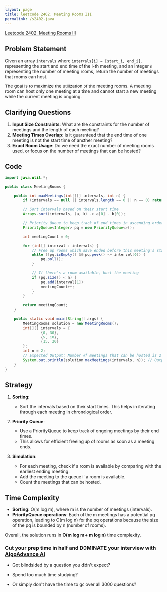```yaml
---
layout: page
title: leetcode 2402. Meeting Rooms III
permalink: /s2402-java
---
```

[Leetcode 2402. Meeting Rooms III](https://algoadvance.github.io/algoadvance/l2402)
## Problem Statement
Given an array `intervals` where `intervals[i] = [start_i, end_i]`, representing the start and end time of the i-th meeting, and an integer `n` representing the number of meeting rooms, return the number of meetings that rooms can host.

The goal is to maximize the utilization of the meeting rooms. A meeting room can host only one meeting at a time and cannot start a new meeting while the current meeting is ongoing.

## Clarifying Questions
1. **Input Size Constraints**: What are the constraints for the number of meetings and the length of each meeting?
2. **Meeting Times Overlap**: Is it guaranteed that the end time of one meeting is not the start time of another meeting?
3. **Exact Room Usage**: Do we need the exact number of meeting rooms used, or focus on the number of meetings that can be hosted?

## Code

```java
import java.util.*;

public class MeetingRooms {

    public int maxMeetings(int[][] intervals, int n) {
        if (intervals == null || intervals.length == 0 || n == 0) return 0;

        // Sort intervals based on their start time
        Arrays.sort(intervals, (a, b) -> a[0] - b[0]);

        // Priority Queue to keep track of end times in ascending order
        PriorityQueue<Integer> pq = new PriorityQueue<>();

        int meetingCount = 0;

        for (int[] interval : intervals) {
            // Free up rooms which have ended before this meeting's start time
            while (!pq.isEmpty() && pq.peek() <= interval[0]) {
                pq.poll();
            }

            // If there's a room available, host the meeting
            if (pq.size() < n) {
                pq.add(interval[1]);
                meetingCount++;
            }
        }

        return meetingCount;
    }

    public static void main(String[] args) {
        MeetingRooms solution = new MeetingRooms();
        int[][] intervals = {
                {0, 30},
                {5, 10},
                {15, 20}
        };
        int n = 2;
        // Expected Output: Number of meetings that can be hosted is 2
        System.out.println(solution.maxMeetings(intervals, n)); // Output: 2
    }
}
```

## Strategy
1. **Sorting**:
    - Sort the intervals based on their start times. This helps in iterating through each meeting in chronological order.
2. **Priority Queue**:
    - Use a PriorityQueue to keep track of ongoing meetings by their end times.
    - This allows for efficient freeing up of rooms as soon as a meeting ends.

3. **Simulation**:
    - For each meeting, check if a room is available by comparing with the earliest ending meeting.
    - Add the meeting to the queue if a room is available.
    - Count the meetings that can be hosted.

## Time Complexity
- **Sorting**: O(m log m), where m is the number of meetings (intervals).
- **PriorityQueue operations**: Each of the m meetings has a potential pq operation, leading to O(m log n) for the pq operations because the size of the pq is bounded by n (number of rooms).

Overall, the solution runs in **O(m log m + m log n)** time complexity.




### Cut your prep time in half and DOMINATE your interview with [AlgoAdvance AI](https://algoAdvance.com)

- Got blindsided by a question you didn't expect?

- Spend too much time studying?

- Or simply don't have the time to go over all 3000 questions?

